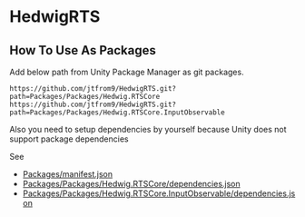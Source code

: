 # HedwigRTS

## How To Use As Packages

Add below path from Unity Package Manager as git packages.
```
https://github.com/jtfrom9/HedwigRTS.git?path=Packages/Packages/Hedwig.RTSCore
https://github.com/jtfrom9/HedwigRTS.git?path=Packages/Packages/Hedwig.RTSCore.InputObservable
```

Also you need to setup dependencies by yourself because Unity does not support package dependencies

See 
- [Packages/manifest.json](Packages/manifest.json)
- [Packages/Packages/Hedwig.RTSCore/dependencies.json](Packages/Packages/Hedwig.RTSCore/dependencies.json)
- [Packages/Packages/Hedwig.RTSCore.InputObservable/dependencies.json](Packages/Packages/Hedwig.RTSCore.InputObservable/dependencies.json)
